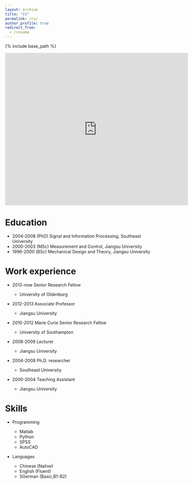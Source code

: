 ```yaml
---
layout: archive
title: "CV"
permalink: /cv/
author_profile: true
redirect_from:
  - /resume
---
```


{% include base_path %}

<embed src="https://hongmeihu.github.io/files/Hu_CV_2023.pdf" type="application/pdf" width="600px" height="500px" />

Education
======
* 2004-2008 (PhD) Signal and Information Processing, Southeast University
* 2000-2003 (MSc) Measurement and Control, Jiangsu University 
* 1996-2000 (BSc) Mechanical Design and Theory, Jiangsu University

Work experience
======
* 2013-now Senior Research Fellow
  * University of Oldenburg
  
* 2012-2013 Associate Professor
  * Jiangsu University
  
* 2010-2012 Marie Curie Senior Research Fellow
  * University of Southampton
  
* 2008-2009 Lecturer  
  * Jiangsu University
  
* 2004-2008 Ph.D. researcher  
  * Southeast University
  
* 2000-2004 Teaching Assistant   
  * Jiangsu University
  

  
Skills
======
* Programming
  * Matlab
  * Python
  * SPSS
  * AutoCAD
 
* Languages
  * Chinese (Native)  
  * English (Fluent)
  * SGerman (Basic,B1-B2)
  

<!---<embed src="{{ site.baseurl }}/files/Hu_CV_2023.pdf" width="600" height="700" type='application/pdf'>--->
